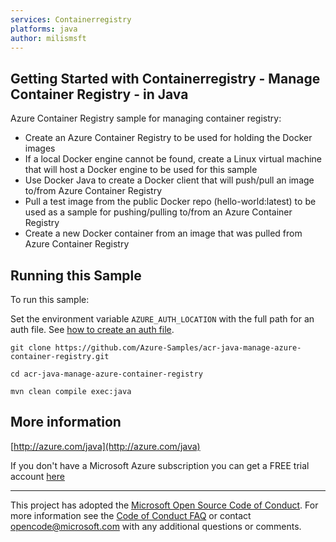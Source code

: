 ```yaml
---
services: Containerregistry
platforms: java
author: milismsft
---
```


## Getting Started with Containerregistry - Manage Container Registry - in Java ##


Azure Container Registry sample for managing container registry:
  - Create an Azure Container Registry to be used for holding the Docker images
  - If a local Docker engine cannot be found, create a Linux virtual machine that will host a Docker engine to be used for this sample
  - Use Docker Java to create a Docker client that will push/pull an image to/from Azure Container Registry
  - Pull a test image from the public Docker repo (hello-world:latest) to be used as a sample for pushing/pulling to/from an Azure Container Registry
  - Create a new Docker container from an image that was pulled from Azure Container Registry
 

## Running this Sample ##

To run this sample:

Set the environment variable `AZURE_AUTH_LOCATION` with the full path for an auth file. See [how to create an auth file](https://github.com/Azure/azure-sdk-for-java/blob/master/AUTH.md).

    git clone https://github.com/Azure-Samples/acr-java-manage-azure-container-registry.git

    cd acr-java-manage-azure-container-registry

    mvn clean compile exec:java

## More information ##

[http://azure.com/java](http://azure.com/java)

If you don't have a Microsoft Azure subscription you can get a FREE trial account [here](http://go.microsoft.com/fwlink/?LinkId=330212)

---

This project has adopted the [Microsoft Open Source Code of Conduct](https://opensource.microsoft.com/codeofconduct/). For more information see the [Code of Conduct FAQ](https://opensource.microsoft.com/codeofconduct/faq/) or contact [opencode@microsoft.com](mailto:opencode@microsoft.com) with any additional questions or comments.

